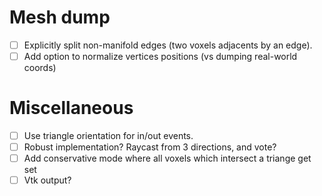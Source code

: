 # Mesh dump
- [ ] Explicitly split non-manifold edges (two voxels adjacents by an edge).
- [ ] Add option to normalize vertices positions (vs dumping real-world coords)

# Miscellaneous
- [ ] Use triangle orientation for in/out events.
- [ ] Robust implementation? Raycast from 3 directions, and vote?
- [ ] Add conservative mode where all voxels which intersect a triange get set
- [ ] Vtk output?
